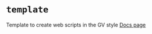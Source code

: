 # `template`
Template to create web scripts in the GV style 
[Docs page](greenvision.media/docs/scripting/)